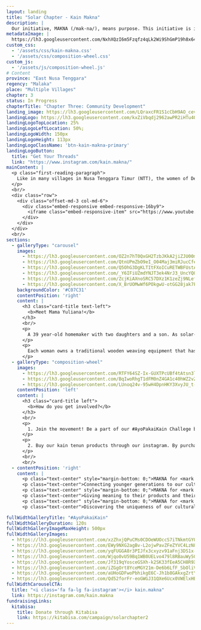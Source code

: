 ```yaml
---
layout: landing
title: "Solar Chapter - Kain Makna"
description: |
  Our initiative, MAKNA (/mak·na/), means purpose. This initiative is inspired by the Umutnana's women tenun community. Consisting of 20 village women, their work is to weave and produce tenun products. They used to have a ‘tenun-house’ that was rebuilt to become a health clinic (Puskesmas) due to not able to sell their products to a market or a distributor. These products are only available to sell whenever visitors come from the neighboring city of Kupang or given as gifts to government officials.
metadataImage: |
  https://lh3.googleusercontent.com/NxhXQzI6m5Fzqfz4qLk2Wi9ShGmP19h8x64PcwhnqUg2y7Us4gEuAHzdrhfbqEcTZ0Xsqw6e3o0EuemdaCb8DJzFSHNEXSsoo9WERlgbNfzWnmBCGTQ4ZV1m_-cwzTG-PdTQN8f7-SOk6o6Xn891fCE85aXAAztijSL60qHoPI8CJSiwJTKpkdfS6DABDdHsd38jteR6AjoFa998C0O0OV1YjGrw2ATHNHhMZYiFU5TMtCGlKCwx5Oijf5WM1OB0WNKQ-YTNY719EUikXUfRMjDrVJxpn0CHX7fcMGleDFr7ZbtOv4i5fJdgenKHaYwTzMtBej0u9tW-7KwIdUkCII0o7CRUPK3L59GGFLJoGR_fHKobfBouVaHOgfUPRbLqBHGnNbhUlIOdMfts0ctT6SsLFIgTTjrPPploZNtDTg2xL9YYEKNXDPlx5WIwgXNftfTBdnX0LWUeVkv56y6_5Onpe0r7jDwNXHXBu948kIEkEs1cmlOTt6BUWH98fuinuf1oV-07kzx__NH3gaCHYz7QgUhU3Rb6UTsa4x7032pv9034eSWUxJgZw1izIma5z2ycGaCZiY5vLpnXpUx_ZE1AR5vvorZkpPy9VSMNG5AsSC3mnFKv7rZ4uyVGl7wOpB3ypGVX_74zHhLxtIaO3wjkMyo4ZJTtzhhOpRkaQj3yF2jKHxcQPZiATdMUx7E4-W3kTx8_yq7g71A0wUt1XanRpSSi1Lko1FKPeP02bSR9l-zpP-JR0bk=w1500-h1001-no
custom_css:
  - '/assets/css/kain-makna.css'
  - '/assets/css/composition-wheel.css'
custom_js:
  - '/assets/js/composition-wheel.js'
# Content
province: "East Nusa Tenggara"
regency: "Malaka"
place: "Multiple Villages"
chapter: 3
status: In Progress
chapterTitle: "Chapter Three: Community Development"
landing_image: https://lh3.googleusercontent.com/LQraxcFR1S1cCbH9AO_cevaTlDop9a2OiAaqrfZLYo4EeAPLXohWtsMfD9yjKOFJM3KAlrASEQ4Upv1ECYWDoa3ML8Ipeheh89YQtUU6ePTcGd1-k2dk4lr7mmkr6Y_gM_GSWWREiMtufKmSX92kTfgFnw4i_4qjV__xSnYaIAhTSyVeqA6D9M_dlXO2s9JG5n7tsd5VVCUT26npIovJrONuLIHtTTpXR1QOFbtsyZnF7j-lJm-J2Kpd84OQ8XO07bl7LneVE3aM8ehUh5o9zjRLdk0X7eFBzMwKe11r5ddyBa_fjeLWjXqP1h-1XCViivZZ7JRTxsp9auwvnIz1nShf48R5TkTrB7wVS9yvYSPGTlsEdRDcHsRrU6y25CEEyElkj8J33OpSYLfKLyx8tq5OfI2RBykkKHz58fPkO3NdpRXUAfeTXrAPoil40zB_os6IVQ4T5EMXOtucj4PdbQ-4huCMMtme8TVf2Q4GK1bGQ6BJsQqc-eqAwg4sangR08RWdRJp0gDb8L5zRvuaHe_54IjNLanfIaee2xbQehxM-ERLIEj2NKOEXSUO3JQbQKQj1iGTl-aegiduTBF74AySNqguJg3iAB7-Ld-hQv2IGZamx0BfCLvhZXV1uZY3mN3aO1LVYqdIM6JU7alE7nkJQYG49i9lkBkL-nakqglEkqS_HlS2V9Y9SqIXwTiQAlzQ6YeFCVbZJ1dHdwsD330Z7gMsNJCy2-kpVgbe2eolmQ-k5E2-zbQ=w3024-h2018-no
landingLogo: https://lh3.googleusercontent.com/kxZiVbqdj2962awPR2iHTu4OBipluSrccXGK_odDw9npSVZ6NyOckKa4vxvyV7FRV9PKmoJU37bDsGW0DO2Lj5nPHDFR0ZpTKAoUVRncDmXlOR_-1PBOcORzcSWj-DhKjNrDCVRH7I692ofaHOfxCCzj9KkaSFC3qoKZWlkxQIU3hx_H_64HkMI_ua2Ud9gt1i6-D9ZLkDbpgN373kih_Osk-s16JDDHW5Ec2YK9SfneJeIrAcz4mwwwOR02DoM4Hb5Vl7YokcU93UPP7xtTdB5XgNXTwcs1yFX9CIfihE0D_vYOEYCbDluiS6n1UoBTUGpvgKSmnljV7I7HrvvpRTjCZ9IgPvPvOHfhrcMsw3inVRaOtpCyyaFKZOTET8Dpq9rTT8Kwh8lXQjyMDhr6AIdRhBBB6Jj73BssNwyfxwoZy2II_zHkA3J6rdt5ObeX3ePirk1qTmA5vG4xRRINt2Ah-aeKWmolkKliUdBtSKcGNw9zesM2gIWJxzvMT6s24Nv-sWDsk_lfc6ehqdpgo8BBi6XNMdRMcK8FpfB5Qm-XS6LEo_KyPzMa_0iZ1zsPyfg_Z__4IotaL6T1QEHxktBo2O_bw_UMPYU_vO31ZfIiaTnMqiP4pzARaG-bloxKmf8d5CvgKRtzNASqOOaD864-0vWb6F8X90j2umCwLBTsuUom-v-UUT8RHURwCzkSp2f228nd101MQr5wKJsSY857Ug9kazap051YN-0-AHY8Z0K3RebloV8=w304-h228-no
landingLogoTopLocation: 25%
landingLogoLeftLocation: 50%;
landingLogoWidth: 150px
landingLogoHeight: 113px
landingLogoClassName: 'btn-kain-makna-primary'
landingLogoButton:
  title: "Get Your Threads"
  link: "https://www.instagram.com/kain.makna/"
mainContent: |
  <p class="first-reading-paragraph">
    Like in many villages in Nusa Tenggara Timur (NTT), the women of Desa Umutnana regularly weaves kain tenun daily. However, while some tenun communities on the island are able to access the market due to their proximity to the capital of NTT, the Umutnana Tenun Community is not. This has caused the tradition of weaving to slowly fade in younger girls, which is a concern for the village's women figures. Our initiative, Kain Makna, helps the women of Desa Umutnana rediscover their purpose in weaving by selling their handmade kain tenun. The tenun community consists of more than 40 women from Umutnana and its sister village, As Manulea. 
  </p>
  <br/>
  <div class="row">
    <div class="offset-md-3 col-md-6">
      <div class="embed-responsive embed-responsive-16by9">
        <iframe class="embed-responsive-item" src="https://www.youtube.com/embed/maJCwtWU4Ek" frameborder="0" allow="accelerometer; autoplay; encrypted-media; gyroscope; picture-in-picture" allowfullscreen></iframe>
      </div>
    </div>
  </div>
  <br/>
sections:
  - galleryType: "carousel"
    images:
      - https://lh3.googleusercontent.com/OZ2n7hT0QxGH2TzbJKkA2jiZJU00m1akCHDYgEbQK4O9bkPadyisk5JAUK26n-OmAOlLNIxlhSs_p0z2_KQph7MeQ3T2gWqB4Q_scrHyIIX0jVIhbcMn_grU4RqakZvlFG5P04Ip-7hm_9WoajxiVBLGIQGyAv2HlX5_MIZOBdrrWz5mHMB1NLjtn4YevMyzIIOJYUTx8KxXTIzbsLlmXPGDocgzZKnapgNRfzB1uQuWxs-ARj2EP90XG7gk4rFP_GqcpBUZ5_3mQqg05jnBMWn1dMUNriISwksd5c4NJikIvKuQARzjDbVrJ-G_5ufM8ZwlZUOk1EIxdB5UE9WOCVpcMks4nkgLJcT5EhT9Pa6oHCZzHeC3wuULcO9aql-BNBj152XwPeDrQgWrSRQbDtxZo3WeOx7LCWxyZNPon0Q28V7_aml_PH2lsX_t8NSr1wOjXHTIcwjYGR_uFeUGihEAaGMT64HnD29sWfmKs-vhcMrfvMo4JVbD3aNNyupeowfvEmNp6LEXvm-6KyJ8mfRPE0wOtvlVyPpAhQRoaFRgF8lS-Wy4xkt1hzbOucoNgL42m2jLGtHrj6Q4mfCe0PzZSZah2w0YdZchdf0EpkmTX-f4zzsgl4r0c732EVQXKtG_VQVSDDhQ6HDnItj3Wc1blFM5QnPz13TiJkJkrPJOHW7pUwnZsvRD8mC415dxMdVkUH4JQJj-WQb_-DLCWz4VKB6MoPcf0h57GmxbXtQp64fereTZ8w=w650-h807-no
      - https://lh3.googleusercontent.com/QtnUPmZbO9eI_O04Maj3miRJucCfeIg9oUwKM0Vd1AtI28jCwJFBtdRKCwW0f8GrRanOZzkii0xh1rCaLlkbG3O3o2lqcc4hIdMPFwgIC6jG-01LOgoPuqjkBKz7X6RNPNNO1N5hkgnmloiVsKkvHulOvPeRtWYpLco75bn8-l4K8fu7E3J-mA502-R_7Acs7WMlGKExsnpmt-fm-h-gK78xkUR-sfroPYISXWDj5aB-MPMQ6ORl00ZWIhy6dBrHNyvf_yHLCvIYn4uZ5mpJRMLf7B5-wXtiaJKAm24vpspN2x5NF6Cd7MsBngtFUaq2dNGIhOk5vKbxC1_VzW0tJMl62Vnh6Y0G1wqVN3FUA8mLBux4cUBQ3ZMxT7gSp1UG4GobbKTTquYjwHStbXdJdOjnR1wZJCA-O0MtJVyikzS289XcdslbtAKyZYh3nGA3T40kuQkCbKU4r0Cri2Z_pxEZSnuaG17lXgb92N-wpiU812-HWiUCc8OvuNj8pS0veX5fB5MkiM5ZMGY9TYTHohrg_w3k3E8C0oJJN_rd-MbX-kKBtcdT9BExqfx13Hsk1lT7AT5UD6W-RKDgotT186mpTGjrRxYFSm2-n1BwQDUpjGDLNLMBe5OF5pMPUGz5XYra8gGn0hHf0puoyfi4Jdx01mDJXn7DiwOEH-25Vid8G94X3cKdTKZMF5eBYbUb1cNlvflgm-6qzGWX0XAu8tu41czy40OhoNrgTrWlA-tKHtctb1LllRI=w3026-h2018-no
      - https://lh3.googleusercontent.com/Q5OhG3DgKLTItFXoICuRETWBFUstA_LF6JjuHDHP96dyWPI4QF2_WxvxLbS26mmQbp6oRmwYCKMHPlImIrru0Tn1vvIIarApmY5LY0k1mx3B_iNqJ0VHK0iVOQgd00chDDUeRzPcon5che04FIa6ZYBMC0t1rmHabw1tagph8SWcbRj5k919LbsbCzqcgAZcuH8PAWGc9HYx5QaIj5zVBm7L0aSpvk1D1Voh4U0v51VxDPHt4b__qu3V_Is96jt3bSLyxgWl3VGKtTdd9Dhg9Fu-0ui4w1Tsb9R3mNog1x8kr4K0rfljYkNTruog1VfJI3TiTUez5JT4QHZXh29wMu6ZCJgZgXty4Hz0UBIX8gvIo-7afmKJ5xady3aDQa-hCXM_4xmSBBNcZWjbkvW2JkGXPwTG6_ptPvBIvLZzkudlM-M3sqIgvB-VIyIJ9QU9YWF35e4AB3Z7DhBGzPSC34I8U6LAp7Zh2MXbrPgYnfL_eBDt-O_AN6Hi784KrblE0_dxMnYpe1e4Ptc_B2YxGvX0oYfVddsK4p_7vTMb9_ql04Bo7cQhnGcFkxbtNAjYiQgme9EaKCnZyLmYCmGGKw93qCnBvjpDU2QI26iuQWZBZfgBfrKkj9btSqUruggINsYYIYs3_TL8pphCLOzW8gljAXDcVkor0FOEO8T3JbfR5ugahXN-gexZgaoVMO-XUiqUN1VP3MX0Mgg1bytgb4_fu1H2SDKZy2fRZkiaKv4AR_KP6SY_Ng=w1642-h1095-no
      - https://lh3.googleusercontent.com/_Y6IFiUZmdYNJT3ek4NrJ3_UncYQO-KalR0GTX-jnycTtLBm8gmpJGN2KX9AuYiOgA-P5QXIDCrxfPcKPqDoyAmZBT-3idIIzX_o0ccbwrVdJOKiUP2xKHR8eht4z7ccFS9THvtU0hKytu_IqHqGOMufTrraizI6Ctie6d4_1axarrtcmKdkwSWIi7cD9rsRLGnCxKUHyVvZxSyhAiFrkwJDpLjnNRSIAFAlXGUCc8OFFPhc1QLD89GuqIpEj0vDR7-rPQ7b-MQVUk50bJWGgMh7rrt9Gm8Llqkz7BiMe5YmMbpoxcdnIDPoN-kDAl3nlVUxBwRDc04-8UcO6470uyEfbwIPdlZipGo-1eVQ7QZlGKRumR8dz-O83-gDpJRhIZsBUxZLnLTnNYEV6upEuXd4-kLsRopCWGhc0iR9uwwnaWFMykWqwU7dpQwsEv_K-rhyUliloZWPlMycGGKtwQHvkM03_Sw5EGk-cxoujAmD9IOXkyQqTm6rRVyi10kDo55HaS4NSZLEUG9wRIZboYxoiTUZdD4j5zpxC59QMCZBWP25xzi2zoLgskO4xXzOH2TjibQ14c4BvhuAVGHLmy-BOtd6J4b1O2NR7QrYy3kl7yB6iAgx8Ua6Vcq-ZPci7PiEEm5Z9gZcpJHzEEZYC47KgWGiNugBK34gLGOsuvLaKhr54cPIiByGsaUMN-7qUp4d2CC5zB705L9sOukZxfH-BYQNvHMs66eurS9bW_SHubPzsFALIg=w1500-h1001-no
      - https://lh3.googleusercontent.com/ZcjKiAXnoSRC57DXz1K1zeZj9NLefBtZMiRlA5nwcnflpzZ88MY3fF7haqqUdgYtCpm2n3kp3Z5r_IYRT2xxq-snL3UrtfPArg7sKl4OXN1aHnXPzO2O4lC0pHzM_UDYmzu_T2di97eL3dykbAcaR1enAXQfodwv69iBd0bkisLB6ilAVizpa5XUKdxaGd7oqCFPw0bREGfuak2lC3a1NC8FWJ5UafGTBXjGx9GCCp9WCFaK9g-T0ynIdrojnXMktXDPdBUlOfJqdMhv2wZkeRVeEdgYD1bJV-A5UJoEA3PEHa-rdEh0R5wQoccmn9r8JMEzll2NKx2EpleiIxrTbifoRydnZ1eptxPLlwZJiUT7tRHuj8nCTbde2GGZCMDq_BKiYb_XP5aucF3EgVzHskr-XsbprqqXby0Yqp60M2RucE53GOZo8PK8LJWq0tT2_pIntn66w_nSp7wcs_7aznQSGYTk919bL4oeERJ7HHdY9WbQZqVnAYRVSnmWAebtjKATcXIUkzUei-WZ0h_fPnB5O5FnM1h1kC6cyA3yO5TE7a1j1uguxHK-2r1Tkk6fLWakWFenI-s6qGRGzGWmUNpBKAcgFzkGvohkOx9bUJRr-YG5TGOkHd8grGJx2a5gD1_XITlLBoT1I5jyL3BLJV8ejRs0YoepNnFteRTRSrVffz1Vv5rL2P4NfgCvAhJImbgNypAFNMbrXTJgHOmqbxgIJAlgicP0S_EddctsxoemSFakU8aLOw=w1500-h1001-no
      - https://lh3.googleusercontent.com/X_BrUOMwWf6POkgwU-otGG28jak7FyeLHmy1NfmWEMm66jDAdxw_9TnhIEpz7odOpA5N_XTOVO-XDsY9txdCJacmV2JfYD6UniRb2DJbeeZuN5u9k1l8k3eur3KYAhz3iwTQXQA6nGgyBo_3Hb1uIp5wWdSlf4gaacZwxZPy1XZW7AZlLCQHmEcYCTUXEmFcbxi_c6NOvcGhlOfb4v1WuHBj6PgeC8Lj8_ypy5-jajP57svjmHKCCbn0SdFJw2VjkGu4qxP3DDIvF2-kSX490fbIDmcNsJmYMDtX9FCLReeF1M1EZg7lqqooKTZEh5Qxou23mSmKx2KR6s8YDdNNkNnaXPj-JVdvp1s-r_YKe98w0cDs6Qx0ecUOwJ67llLhOpmBfAaUAg6wCnUAy3fr90Aadx3fuM3oTDcaFxhSFH2p35tq5gH5GyoBqqJaHz-GLOTFdJh1oTJ7LE49f0xhIq4SJflIKBXmaNBjJE1i678bDKQk3fpZiPPPJQVG0VfTsCHWrMz0qlIQ9jHQ4nhjIlWSyHFaTxdsV7HVAA0YSjoB-4SznXbXk6zmUbTBnaUSHMHiCc9q2O_F5S2RDOaAckIsjEiytoYYvNtf1b4nbrfDa3guB-l5qLxpqq1kPO47Qh3ZvVOrpKjP8hPesa7tPrHSKaPZBK1uQ-n4k4eaggs1gseNuYOV56zESQISUo9e205r63W2UQ1ZItMQ9r64MsQj-8f57FaR6EnMhP6aB_rzJGlDvNU1Vg=w1642-h1095-no
    backgroundColor: '#C07C31'
    contentPosition: 'right'
    content: |
      <h3 class="card-title text-left">
        <b>Meet Mama Yuliana!</b>
      </h3>
      <br/>
      <p>
        A 39 year-old homemaker with two daughters and a son. As solar-powered pumps were installed last year around the village, her daily life routine no longer include an hour long walk up to the nearest reservoir for 4 gallons of water. With her spare time, she weaves kain tenun — traditional artisanal fabric with sharp and intricate details — along with her friends.
      </p>
      <p>
        Each woman owns a traditional wooden weaving equipment that has been passed down from generation to generation and works on one piece of tenun from start to finish. A piece of tenun can take from 1 week up to years to be finished, according to the material, pattern, and size.
      </p>
  - galleryType: "composition-wheel"
    images: 
      - https://lh3.googleusercontent.com/RTFY64SZ-Ix-GUXTPcUBf4tAtsn3lUqKlkkYydwH3_IZ-HOBlGpjFfrH589lxDXwrpyTc6QE2_1jQs42tg4PSGc1jX38_Fz24yf7MI52jvHV38DhK-4xSAIjI5-YzLPGN6afk5e9K32uXJblSXOWy1bu-6S5O2JBXqyOVnent_l-pGAwYiDPsqSXxFUsQiRcyK4Fy87ajAx-UaIrBNQqCEmpebaHsdJvhCOnc1ecLR1dZe-PqPa3zcg9khQwaykO1ws_-gz9WtPZ-3vdWzrs7eQTKfydLdAcYJpSsMpaDIzVwRYVggy-euqb367yzonG8ZjV7EEwyYG8gnue1QJzfcLt9nl_UNgm0dm1N1-cLY3FZMn8Ryi-NvcidATb4SHJ86GcTiXn1rB4Gtbhvv8vAJ3iiE33zB3a7g3cVnGIpp7bDTq7PwuSIQ7HW6pbyk4W0kFmFqUR0hnfsMicegVU6jmRI7Y_hlK57pJbBunfCopGSmD7q5xQ8TjuBTa-Fd4Bgjyobw2PN7sRi05UeM8PrORDeTl5ON1gne3HN09P51qzBcDdeq9Epv9UfyUfAP5LvsUDUXzn2ocmXzcYRP2bZpYMgWj50Ks88NI-T4rAKstUK2-09oTG44xo2rNS2Kx1xMjjDvb5ZlGHMMaIPCS9ayhewepf9ZAtKGux1iC-SjYKMW82UPlMgliKi9X6qZBdZX09c2j9P9fPQxiZ5fnS-ehs5L-s4h1n3tZCEthlUXSSyG6V74l_Ig=w1643-h1095-no      
      - https://lh3.googleusercontent.com/BqIwoRhgT1dFM0nZ4GA1c40hWZ2vZKFGej0WzQQR3vqldZBYSYDpV4MzR6rQwEZlJP286VVENuNJllaMrMR1dhZXJKNSL3ocav2bNch73fuKCScYlBP3jP5Hdgu9IFp8vPrElKnLjSOMty2K0g0iSFnHVmMtdnBpdTnIlu8XAY7B6F30_D_2p1ypTwMdDvcI8X5B-mej6_vJTSrtaoZ8nBHFieuy-Zhtnrcg_YoyuTrDIeHvKGD3LqOIzsHJKAAif33O6dzI9Lzit-E6dYUEM09We59zzwz967tmlatF6PiKIpCAcV9He9dqhMc3ZU-fOnVnzaNosfgdg5ky-z_6ytxpobuHvQmfIrX9RSxxnlsXllX_PEaLc4BdqFAuON6_QwMKUOv0ZPcZOpaWYtQQYZCXxn5M6NY4A5d0-dZ2qQKJMCrgcqvciucjj-HvPoAw3LQyrkWsHLejMEORv41ZN4SYlwxbzRiqDKcVp6hnU0ZmZlM5dr-t2fp7us86CfXDRbwmZMHxMDMgCcazV79RoC2AKK7t8jkbzzRf-oBY4EpZQFQoCt4feKiZQ3_QYG-Hy7Uk5jB5ph01ybaD01uWdmg5_6ndKQVl7jHwkwEKNABWal5bF9rciErY15bUx8dOAk6j_hU2Dj2k8TbuFvLNlgG9CJIFiMs1y37hpRLU3hvAisv0_78iq90eA9xrAliA4t9_82sRRDvauaGDSdR3tRjR59GUsqn1_9tVpm_CbkWsHHdaTRMbQw=w750-h500-no
      - https://lh3.googleusercontent.com/LUnoq24v-95wH4DpnHKY3XvyJU_t-iAUMoebjtVvaqPC3r11k2iWaqD7wncbzzdW-D2LK4YTcTyhd92NjuJen3V-k-qtnpl3j9wHq-_0LCF6VdhBmm7jR2eKcSY0vwh-n4xqzN7QH0vTh8KoYRdbxcSteplmrPDB2vs8MYqkJxwxUv0kqF1oiqGX_iaFfHEa9BuPXOf8epLiqg_C308VNJSJ6YcLuXce556kH3_aThkeICnzZiYpEVE8cG8ciWHkXs_GAtcgq2Mo3d7kOCnjWCwdgYRc0oOpGRuDA9SRqk-l9OCpMSSMcSCBaTa6iUQ8JSW0UvGzebJ_eot0rutE7bpgxkr3lgTpApjb9j-6sSCz5r0cw6FUuonOP-ScP9QyMhWO3SMowjYieoCxxScFUIwQhEIJOjsbj6P1YQSzXOb-WuwkOIc0Dc-SQGg-jfJISnVGzdH4dMQckTyvmaWKIloHu4oba4hI9ep8_a86lIPl55hybMw64_Yzv0OuLI0JzbDJJq8Kx9nauNphe9Znqv_3U0jNRbQyq_-hjd0voWBQq_qyqvLfep-7efbBLLqyjyhFzg-oFr_rlEV9NfxWps0ZfhBaK6X4h6b9bswk65g3Q2TV8mXo1_dcf0w4duj7_V6t4iJKcNTASUWpGFGvA1Xtqq9QlK5gUbrea-LJQMmEiDaicGKHZ8vsPr9ScQPt1-MKLGxqp5mG-OtdZPU7yIaHzFnSP_zqW4Ag_jO0j-6vzlzW4O0srw=w1643-h1095-no
    contentPosition: 'left'
    content: |
      <h3 class="card-title left">
        <b>How do you get involved?</b>
      </h3>
      <br/>
      <p>
        1. Join the movement! Be a part of our #AyoPakaiKain Challege by posting a picture of you wearing tenun or other indonesian products on Instagram to promote the awareness for local indonesian fashion.
      </p>
      <p>
        2. Buy our kain tenun products through our instagram. By purchasing one piece of tenun, you can help cover 3 and a half months of middle school tuition for their kids and help the tenun community in Desa Umutnana.
      </p>
      <br/>
      <br/>
  - contentPosition: 'right'
    content: |
      <p class="text-center" style="margin-bottom: 0;">MAKNA for <mark style="background-color: pink">us</mark></p>
      <p class="text-center">Connecting younger generations to our cultural roots; our values</p>
      <p class="text-center" style="margin-bottom: 0;">MAKNA for <mark style="background-color: rgb(212, 197, 17)">Kelompok Tenun</mark></p>
      <p class="text-center">Giving meaning to their products and their cultural heritage</p>
      <p class="text-center" style="margin-bottom: 0;">MAKNA for <mark style="background-color: aqua">the world</mark</p>
      <p class="text-center">Discovering the uniqueness of our cultural progress</p>

fullWidthGalleryTitle: "#AyoPakaiKain"
fullWidthGalleryDuration: 120s
fullWidthGalleryImageMaxHeight: 500px
fullWidthGalleryImages:
  - https://lh3.googleusercontent.com/xzZhxjQPuCMs0CDOeWUOccS7iTNkmtGYQ3OB9xDorhLHeeiJxr4nX3PR7cvS3P_5lcJnPViT_iuuht7gZ_kNTP_9CV37MaZxr2JyiV1wzFSo6RjNl_OYjLSop0dM9qbuYkQCFp4AEIwGr2nlmlJiGtCOaBAaiuytYhVQT0m6FMQozDegpaxPuOnc5IQ15HhJVhP7x6NW24kc4YPPA3O7i8JmXcA9jBRnx02fLHV8FQC4LEgze48WBjtkZ6hEtjy2Bu7uM8YsOmukTGOlyp_pfTQ03qd0O0ccfVGNmO1W-y86k_5CPrOw20QU-w6VXVThaiuWjUqeW83JZ8mpU3tviJ33LyIKsAet2y_SvxWxjHpnSUTdhJeDNq4Z_i58gBff6TlDgtkLzGDsz9uI_5hJHEsO-S-1YWy0-L_q1Npi4LDeWMvLPTD0IpSj56y4JGcL79ek4srR_XviYCSxGUK5VBmwMtoTQAOJ0Jo1NxLHZW5Ns-laZQhZ08u5EOeHt0MEJTfddHL-tifs3tLX_Sw8xOhEmdtw6wO0vvs6X3uHqhJivBiYktYcctrTy0sm8BCLy9a9M-4qa0YVM7TUQ9G9EAydk-tMw8Ys2FLOA9xoTAJ4cm-shvuJOJzzcUjN5do2gCZPwPoBsO_qK_6e9NdINwhUtz790wQ0Z7N24fl_xn1yq5zSa3OW05XzEDwKIz2I17daZbzwwNDhXVojJCfc6h074QHepyuOXpSkyyoXVzDi0V_up-BSw54=w1136-h2018-no
  - https://lh3.googleusercontent.com/EWy9NXG2agBv-L2ojwPavZFeZYVC4LzN8AiHVUyXsXgfyXqGur3nYMIHtw_cZOER8ciRKXYhCFlI_vzQnnNksaCf75n_5IKJgvbJDMj38mHSTMmIys5cnrKRU97A6l-3-e_rsW6ZcFoNpMLyuNpHnG8U74h0QDqOmXmuokY1388I73irX_0nu9iNyl_sPrXqZCut6HFsZtB83QLZoTEu5bj2XgM6im-24qfjTzG90J0BnuD9y_MVelWPYjjaiO3A3EGkPJWAsxuZpWMeCFkJvWMBnaMyLQIG4qHaJNkuwDcOYFl0h1dD5ERG91F7WhkghnpQBWyXT5dmuNhke_m66c2dOfePeMenPV9C02FgNjgUf_hw26zXAGvPNr2ly62H9u-gW_qPlXhGjtAC1IKX5Fnk0CD0nlaalxDVZ5Pc9wo7UP4PndLg5KEjhtuwB2MeYqf__HBsr3IxlS7w_H-TssAaYkSZZ7mDGCzKqbMWAbc7gI8Hn1wDU9eJcYV8YeNw1HH9f_HsQkoT5HIGeO4MSuHsLkD-8lzctwqGrEGhNVSXVU4f--3-vnfln0i6s7WzMMFvNeTV_lvAnB3rG_X5tpvybC5Tf53iQyLhMld9NIzes0zk_9XKl2QH1bGTkYKZy8JQjRbPLx2gnmV9WgGxLD1Tr6xjCln67XIXbgrIHUkAkvsJJ-eDwJ70bS1dR4sxSwyL4GMl6vgu51KpbuJCxv-NP9iBosiytggqUtl88xQ6BGNfYiqVTdo=w1348-h2018-no
  - https://lh3.googleusercontent.com/yqFUGGA8r3PIJfx3cxyzv91aFnj3DS1x-vzXgUO_5dyqoE5gsIX6jteVB8VCu4NfdLq2Q8h6Fz_2mL1KB39rdDvo23AFnWq02ck0xwjqOROZ5DI45d1aH6O5Tfp36wmYq58uVhmiG-ku2XZq08Qb3nRyzS8gleYXH6lQZKvQcsvOBE5J7xXbnQx58XcqVIzXmPD4ELwGD-kJ5A_1qJAarMowL3SeseWrs1VBldfpnxjBQZpjepB4s6J_3Q0770IaeAunU9M3FF8Pbt_mpQkD-ObFf069Ee_eCKp1qDr4dQQOJNGmdzNDtTXPZXR08SdetfORGusX8ejvV6L-b0YFwApF5-sfSBjkZEExYtu1go7KSueer68hbaFDdV_KBkSJrryoKEbhBM0oDOVP6kh19U8yZbURhUGnfNlQ9hOBmyTBTSwnJ-r9mo4yxQROCl7Q2APE3zn_C8jvMHrOArfW7doRJGIGsLP6NMQPajHQdE3TRxipU_chal07Y2PtT2O3WUeMPZqZz-bO_S_IL5lIwjFO1VGMbx-QIkcL9ykCANstzWtOt0yFo5-lE3MFlnSSvohTtSTiF6pWLebZfi0K1IIYPU8ph0wsmJWLUrG9v-g8JM-rl8UYY_wE6ubuiGIQAXfqStOLQou7V71xJMXgBY9UbUr8KmP8HqWiTPWl1ejUnZff6-frvnpwKRsageGMB9kYj3AElJzGerNiD89FPPAC_bLnrPlzHTiDwirHkDfQAz4zctJa9po=w750-h936-no
  - https://lh3.googleusercontent.com/Wjqo0vU59Bq1WB0UELvo479l8RBauWy5GwQyKCRPP4tJgq5KV1fMkf_E_mEhnh6m_SXSMQJYapEbhlCLDtO8Gj6jg43TmjS6RsCHq1_Bd4y9kSX9qnFgXSJtuD3qWP8_gvjUVEssw-0KMloAP91XahLO4qdn05U5IvWuUqyjgXhPVSNS089A9iGSCbNH0Y5CvMMtIJodnGObv3HEYBWftxAU8IdKpTk9erzy2k0MCxGueGa1qRY2QXmbf6iWHkRtdN3Ce6Fpj9AEDmySL6EOJ08DmumPicThWh3vq70BBdegOv6y3uwR6APg2FZZcHXetCZjSGcDFNv2p29JYjUQJCCNqR4wpg1_g7yVBkdEFUK0pITJtQ5XQl_9GShfnAVBoIDARlI-KdXbpsChG8PXqiWt6SeNPXBmD_mOVf803O6KZRcdq2ITss15XEIa4PZaysf2k7uBLcm314Hn_V5jHcatbtX4pgZSXw9rZvqNpBqgNfYoJRy05AlMr6oHoMCWY5GxzBrwzuJNswWlqAULrZsrK0dmstMhSUfMh9J5oy1SuUef4HF4ALYfm5i5yjwCC9pMr4OoGWnd6Xh61qTXdya0BVTlUZWO80YPqSLVtYe1H_s6HJJffm_MJPlh4bs6QFxAlAxXTBk0Z_AqeBQhpkgDu1tDMLKxfZQT8JxgkIAjzqva8WOzFof3FBjytcW8pj0F3z8gwYih6-QnuHcTjTRAXyGkGEGjdGMlAfJjcfudFqKtLAKXyLM=w750-h734-no
  - https://lh3.googleusercontent.com/Jf319qYosceGSXh-k2SK33fEeA5CH8R9XbZ9WD06UrInPFi8C8eHth2h0Ue5Egw94Wdr2bzoPjBqLagzPADwgO1P0VmoA0nyD_xR8AKDmlZN5h8oGgsIBw48GXRBA91gNezB6cUp_l7_E0-SB0-sGQ-N2cKX6h-yrTBtXrOwd-DPScAbTePURkuIf0ea1v4FWJBGpo1rY3Rr0HUjHaUDR9pajdMwuK9eMszFwWoBNinKuwqIIOOyzB4ZuQe3BAnDIaUeGDpuIGpLj2bK6unLQn8PPDeM7dO5Tfhc4ljltf1BG0F2DSnDt8UVeIesg7T7kVnqe3P9LRRkuxakHCegp8lOkY2dBla3ZDr0Q0moaG11xysi4WVkScHPBWlvBf-A1JNCN7T7o2NMUE0U4jB7IabMPkRqulUoEa6VnVOdZ-7zmEj9wx-h2Uw-4ziWA2RgZdnxNvRUuolakFU5RZlduOH3gZT-OmM7Vg7E39GQwQPuuVo4KhT9ApapDk5KeDxJu8cd49O_piQrQApSyLcuYetZkyGhJdZZRET-RdDs9OWfvoGufchEWDTL3EkUmywI4g1LRyWd4958OIBt_s5GYMIO0lp0z04qaJX_rKguXiva5MM3_ypAZP5Q1PmSxqwIi_TSCa8TaBhrzn3PGkxJx7jyUuFILwCVuw-NQU8g6tvryiPXheYcWf3QcoIa6MRspdQTev94wSG6CZhESZVPtzzNXvRf092aqKuuUK8H-bcgLSrrz7j2NGU=w748-h917-no
  - https://lh3.googleusercontent.com/iZGgOrt8YceMGY21m-De6b6LfF_SbOliVRwUKVmOigvdxzXWXvylFsCIwzkeFiI8Kk_ZKQqNcpJacqO61uEWZmi6BEK-gOCAS_zFkyyvb7StHzfKYMV9Mz1v25uGfyISy2NKRTUwQICyjhYgxod0x7gSYmiU0xJIV3cZeaWp6c9Fi9NxmLU0WrtFNfdyCYyMqeSb2cf52bjh_C4kJ9wNOMoHYpF94kDfoGKtgHBqK3PbP1qbHS5MhTshngF25CQY_USf5u0uJzfBTi4KjEij9EinXFsKV6E3yp6EMy4sPvNjbo4ZCfTjn6DteNYCN5hL0FTq2KcldEO6k-Iu2hb6PN8wHPGY3vdRlup6b8eQGruYPj1h8fXn2BVgxhxuXGK3_3HLEQJ5ELJdWUkesKnkSadQi1n1k463z02KJ_q44NyhnLrQgMLm8CEqcy_Hojx-JWVQls6_Ke6Tf594BV4U1DfFs6Q4rXUmflm1xdgMPVij0sJcs-qIgArW_qoduwsjlT_2Gr7PKS1a6cOfJ7Jz_VAspn0NsAkGu2Rmuc5dIAYmK8EnnKkoiI5ZSP7T-lQ7DU5nTksZGW17fzLfC_-l0MJlih20p4NVJDQL97tRpNl6apG8_DROikzy4c8Y8J5HRI8tD4_JcJBF9zW1P39frCI1DFsaEGEoZf8m9dc7vcNXzpCxIUaXCJYgPNfGdquMN5dvXZ1iCEmJcNUv-2QivdLBSGT_xyi1Ewy_qDLmid7kby6luQBt0nY=w750-h741-no
  - https://lh3.googleusercontent.com/aUHoGDFwoPbhikgE6C-Jh1b8GAkxgZrtYOuITCV6UeQ5g9Yk9TByX8zwxqeCE-n8nJUsxWJi5z99EBs8NGzU8mfC1kan900JtmY1xtldV5WW303c2JYMzncdaEI4qesmuDcV7a0gO9XM6eCGPP_tkMoLNA7eXcCab0eL6tuSN2tJdUht6NfGNBR_IL3tn2qPuE0aInOpn7P20vhbTRx3UOm5I7Q2BjIONoi2dZHco3DxHgBnsGQPDzBiFkOnyREe4Xyo1iVB5bjgBzedLR8c3o7FUIQ9Anemoe2Ul6z1mgLfRL9pL-Opa_5wBNpsDjHr09Ftlv05wigpb2WQmJsB9Hja8ClePOuamqGjA3EhNqjnTA2ZKRXprMIDr7KN7GOom7XNNMsnKMMC_aYzcy5m_zECESg-6EfIUe24AMGqQMXg_m8xa_sRftokcJ6EQS6G9a3U3i5h8rQClPofugkUX9l3jjyhHO3heqaA6zQnzEHgJQZtDBWegRijVO6xS6PytkO79tSMh0PliOEXiM-CRFztr0UbR2TLS4gdZvYNsjGBTHExZmrbHbZ6ndaCI1avmxs17eV75W0JcD7UvQHLw02_34yJYno5EKiXz-IrewWwTM3xlxo2JtMNCkHo9ZbnSI3mod29y3yl3h_slhxTY0biwWnEbujtFfe_neccswpmfxotchJpNgYl5zcNbvXVVhpuM7hEFV8tWgHfJ7baZr26lvflLkBReoiIxTTr1lnV6HGlneC7Kz8=w750-h931-no
  - https://lh3.googleusercontent.com/Qd52forFr-eoGWGJ31QXe6Ucx0VWElxHBMDfA0cb0Gw7wUDYUoYnVl8X-dHt7Q9sC8TRoc5wz28ubXZljDr1zf_7gkCxzgzpsKJBcm2ukTZBkyQzOjvismFLg9cKXKodFtdI9czH8VZ0YaYuwaT9TuLd2Qh4TehFBjXw1nHpSWpFoV5kewiNrceRUv5FP-dQo9w8dRSvrKGrbjYWaCkkok8PMGmAsfOakHlakgmp2q6i2A-tP5Gbg3BWB5g__HeeyIUplsD1oyu9vwROJ0i_KBjOV4kCpaLGpI9h1bytQeHzbY4pkDWkLLBL8zxRSK7GFAopyd-4mbRaxoyx8v5pk9lgbx8CXZQ7CWEC2g-6JG01HVLwhOE2Ixeg4Somua3wSzi-AxevXmbGWTbp-jnprcp84xtRTtv4xiQn1wx9AbB5iyuS00jcEeB8O0zTgnIefvk8e73uCaBp9hWasHXK7v0uW6GAONHJY1HCjpTqwpKH9WEsHAC5WJkg9xijlr7TAfBkbMntvYwrX7WP8HPh4GL0ELW5My137aUBphSZlzD-sjJqugePzfDmHOebWNtdB5-q1CLGvNI6So9M7vVeKYFLjir7nilGLi0snWdwu3hq-oAyB4QIow2NZOjjBB3nzvrJ1zrF1FVobUEBz6v4iBGZKj9VP_rnYhNx9MJTO8of7sqXycnzpNVWV1Whh4RiSAY23YqeYplCurk-HYhOYKZYLDlnezxFU-95GVzSdJAxriyRa4gmd8k=w749-h836-no
fullWidthCarouselCTA:
  title: "<i class='fa fa-lg fa-instagram'></i> kain.makna"
  link: https://instagram.com/kain.makna
fundraisingLinks:
  kitabisa:
    title: Donate through Kitabisa
    link: https://kitabisa.com/campaign/solarchapter2 
---
```

